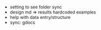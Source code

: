 * setting to see folder sync
* design md => results hardcoded examples
* help with data entry/structure
* sync: gdocs
